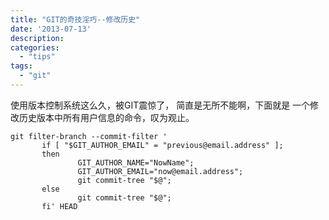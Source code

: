 ```yaml
---
title: "GIT的奇技淫巧--修改历史"
date: '2013-07-13'
description:
categories:
  - "tips"
tags:
  - "git"
---
```


使用版本控制系统这么久，被GIT震惊了， 简直是无所不能啊，下面就是
一个修改历史版本中所有用户信息的命令，叹为观止。<!--more-->

	git filter-branch --commit-filter '
	       if [ "$GIT_AUTHOR_EMAIL" = "previous@email.address" ];
	       then
	               GIT_AUTHOR_NAME="NowName";
	               GIT_AUTHOR_EMAIL="now@email.address";
	               git commit-tree "$@";
	       else
	               git commit-tree "$@";
	       fi' HEAD